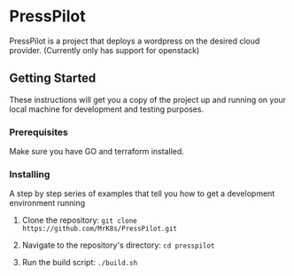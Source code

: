 # PressPilot

PressPilot is a project that deploys a wordpress on the desired cloud provider. (Currently only has support for openstack)

## Getting Started

These instructions will get you a copy of the project up and running on your local machine for development and testing purposes.

### Prerequisites

Make sure you have GO and terraform installed.


### Installing

A step by step series of examples that tell you how to get a development environment running

1. Clone the repository: `git clone https://github.com/MrK8s/PressPilot.git`

2. Navigate to the repository's directory: `cd presspilot`

3. Run the build script: `./build.sh`